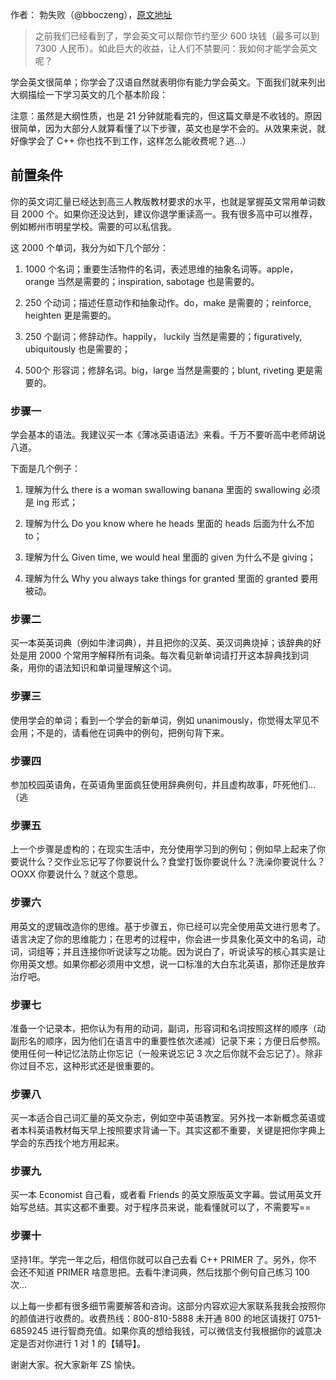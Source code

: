 作者： 勃失败（@bboczeng），[原文地址](https://zhuanlan.zhihu.com/p/24665519)

> 之前我们已经看到了，学会英文可以帮你节约至少 600 块钱（最多可以到 7300 人民币）。如此巨大的收益，让人们不禁要问：我如何才能学会英文呢？

学会英文很简单；你学会了汉语自然就表明你有能力学会英文。下面我们就来列出大纲描绘一下学习英文的几个基本阶段：

注意：虽然是大纲性质，也是 21 分钟就能看完的，但这篇文章是不收钱的。原因很简单，因为大部分人就算看懂了以下步骤，英文也是学不会的。从效果来说，就好像学会了 C++ 你也找不到工作，这样怎么能收费呢？逃…）

## 前置条件

你的英文词汇量已经达到高三人教版教材要求的水平，也就是掌握英文常用单词数目 2000 个。如果你还没达到，建议你退学重读高一。我有很多高中可以推荐，例如郴州市明星学校。需要的可以私信我。

这 2000 个单词，我分为如下几个部分：

1. 1000 个名词；重要生活物件的名词，表述思维的抽象名词等。apple，orange 当然是需要的；inspiration, sabotage 也是需要的。

2. 250 个动词；描述任意动作和抽象动作。do，make 是需要的；reinforce, heighten 更是需要的。

3. 250 个副词；修辞动作。happily， luckily 当然是需要的；figuratively, ubiquitously 也是需要的；

4. 500个 形容词；修辞名词。big，large 当然是需要的；blunt, riveting 更是需要的。

### 步骤一

学会基本的语法。我建议买一本《薄冰英语语法》来看。千万不要听高中老师胡说八道。

下面是几个例子：

1. 理解为什么 there is a woman swallowing banana 里面的 swallowing 必须是 ing 形式；

2. 理解为什么 Do you know where he heads 里面的 heads 后面为什么不加 to；

3. 理解为什么 Given time, we would heal 里面的 given 为什么不是 giving；

4. 理解为什么 Why you always take things for granted 里面的 granted 要用被动。

### 步骤二

买一本英英词典（例如牛津词典），并且把你的汉英、英汉词典烧掉；该辞典的好处是用 2000 个常用字解释所有词条。每次看见新单词请打开这本辞典找到词条，用你的语法知识和单词量理解这个词。

### 步骤三

使用学会的单词；看到一个学会的新单词，例如 unanimously，你觉得太罕见不会用；不是的，请看他在词典中的例句，把例句背下来。

### 步骤四

参加校园英语角，在英语角里面疯狂使用辞典例句，并且虚构故事，吓死他们…（逃

### 步骤五

上一个步骤是虚构的；在现实生活中，充分使用学习到的例句；例如早上起来了你要说什么？交作业忘记写了你要说什么？食堂打饭你要说什么？洗澡你要说什么？OOXX 你要说什么？就这个意思。

### 步骤六

用英文的逻辑改造你的思维。基于步骤五，你已经可以完全使用英文进行思考了。语言决定了你的思维能力；在思考的过程中，你会进一步具象化英文中的名词，动词，词组等；并且连接你听说读写之功能。因为说白了，听说读写的核心其实是让你用英文想。如果你都必须用中文想，说一口标准的大白东北英语，那你还是放弃治疗吧。

### 步骤七

准备一个记录本，把你认为有用的动词，副词，形容词和名词按照这样的顺序（动副形名的顺序，因为他们在语言中的重要性依次递减）记录下来；方便日后参照。使用任何一种记忆法防止你忘记（一般来说忘记 3 次之后你就不会忘记了）。除非你过目不忘，这种形式还是很重要的。

### 步骤八

买一本适合自己词汇量的英文杂志，例如空中英语教室。另外找一本新概念英语或者本科英语教材每天早上按照要求背诵一下。其实这都不重要，关键是把你字典上学会的东西找个地方用起来。

### 步骤九

买一本 Economist 自己看，或者看 Friends 的英文原版英文字幕。尝试用英文开始写总结。其实这都不重要。对于程序员来说，能看懂就可以了，不需要写==

### 步骤十

坚持1年。学完一年之后，相信你就可以自己去看 C++ PRIMER 了。另外，你不会还不知道 PRIMER 啥意思把。去看牛津词典，然后找那个例句自己练习 100 次…

以上每一步都有很多细节需要解答和咨询。这部分内容欢迎大家联系我我会按照你的颜值进行收费的。收费热线：800-810-5888 未开通 800 的地区请拨打 0751-6859245 进行智商充值。如果你真的想给我钱，可以微信支付我根据你的诚意决定是否对你进行 1 对 1 的【辅导】。

谢谢大家。祝大家新年 ZS 愉快。
